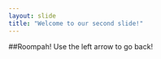 ```yaml
---
layout: slide
title: "Welcome to our second slide!"
---
```

##Roompah!
Use the left arrow to go back!